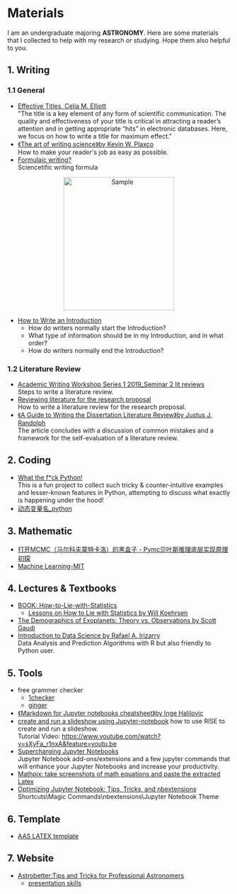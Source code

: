 Materials
=========

I am an undergraduate majoring **ASTRONOMY**. Here are some materials that I collected to help with my research or studying. Hope them also helpful to you.

## 1. Writing
### 1.1 General
* [Effective Titles, Celia M. Elliott](http://people.physics.illinois.edu/Celia/Titles.pdf)<br>
"The title is a key element of any form of scientific communication. The quality and effectiveness of your title is critical in attracting a reader’s attention and in getting appropriate “hits” in electronic databases. Here, we focus on how to write a title for maximum effect."
* [《The art of writing science》by Kevin W. Plaxco](https://onlinelibrary.wiley.com/doi/full/10.1002/pro.514)<br>
How to make your reader's job as easy as possible. 
* [Formulaic writing?](http://john.measey.com/Blog/2017/08/29/Formulaic-writing)<br>
Sciencetific writing formula
<p align="center">
	<img src="http://john.measey.com/media/9f512cb4-39bb-49ac-bcb9-03dc3c99bc0a/Nbg8Bg/Blog/Writing_formula.jpg" alt="Sample"  width="250" height="300">
	<p align="center">
	</p>
</p>

* [How to Write an Introduction](https://www.worldscientific.com/doi/suppl/10.1142/p605/suppl_file/p605_chap01.pdf)<br>
  * How do writers normally start the Introduction?<br>
  * What type of information should be in my Introduction, and in what order?<br>
  * How do writers normally end the Introduction?<br>
### 1.2 Literature Review
* [ Academic Writing Workshop Series 1 2019_Seminar 2 lit reviews](https://egrs.jcu.edu.au/workshops/academic-and-thesis-writing-workshops-series-1-2019/atww-seminar-2-literature-reviews/view)<br>
Steps to write a literature review.
* [Reviewing literature for the research proposal](https://lo.unisa.edu.au/mod/page/view.php?id=489316)<br>
How to write a literature review for the research proposal.
* [《A Guide to Writing the Dissertation Literature Review》by Justus J. Randolph](https://pareonline.net/pdf/v14n13.pdf)<br>
The article concludes with a discussion of common mistakes and a framework for the self-evaluation of a literature review.
## 2. Coding
* [What the f*ck Python! ](https://github.com/satwikkansal/wtfpython)<br>
This is a fun project to collect such tricky & counter-intuitive examples and lesser-known features in Python, attempting to discuss what exactly is happening under the hood!
* [动态变量名_python](https://blog.csdn.net/s740556472/article/details/80928849)

## 3. Mathematic
* [打开MCMC（马尔科夫蒙特卡洛）的黑盒子 - Pymc贝叶斯推理底层实现原理初探 ](https://www.cnblogs.com/LittleHann/p/9550757.html)
* [Machine Learning-MIT](http://www.cs.cmu.edu/~tom/10701_sp11/lectures.shtml)
## 4. Lectures & Textbooks
* [BOOK: How-to-Lie-with-Statistics](http://faculty.neu.edu.cn/cc/zhangyf/papers/How-to-Lie-with-Statistics.pdf)<br>
  * [Lessons on How to Lie with Statistics by Will Koehrsen](https://towardsdatascience.com/lessons-from-how-to-lie-with-statistics-57060c0d2f19)
* [The Demographics of Exoplanets: Theory vs. Observations by Scott Gaudi](http://nexsci.caltech.edu/workshop/2015/talks/sagan_gaudi_2015_2.pdf)<br>
* [Introduction to Data Science by Rafael A. Irizarry](https://rafalab.github.io/dsbook/)<br>
Data Analysis and Prediction Algorithms with R but also friendly to Python user.
## 5. Tools
* free grammer checker
  * [1checker](http://www.1checker.com/Home/Index)
  * [ginger](https://www.gingersoftware.com/)
* [《Markdown for Jupyter notebooks cheatsheet》by Inge Halilovic](https://dataplatform.cloud.ibm.com/docs/content/wsj/analyze-data/markd-jupyter.html?linkInPage=true)<br>
* [create and run a slideshow using Jupyter-notebook](https://rise.readthedocs.io/en/maint-5.5/usage.html#creating-a-slideshow)
 how to use RISE to create and run a slideshow.<br>
 Tutorial Video: https://www.youtube.com/watch?v=sXyFa_r1nxA&feature=youtu.be
* [Supercharging Jupyter Notebooks](https://towardsdatascience.com/supercharging-jupyter-notebooks-e22f5ad7ca18)<br>
Jupyter Notebook add-ons/extensions and a few jupyter commands that will enhance your Jupyter Notebooks and increase your productivity.
* [Mathpix: take screenshots of math equations and paste the extracted Latex](https://mathpix.com/)
* [Optimizing Jupyter Notebook: Tips, Tricks, and nbextensions](https://towardsdatascience.com/optimizing-jupyter-notebook-tips-tricks-and-nbextensions-26d75d502663)<br>
Shortcuts\Magic Commands\nbextensions\Jupyter Notebook Theme

## 6. Template
* [AAS LATEX template](https://journals.aas.org/aastex-package-for-manuscript-preparation/)<br>
## 7. Website
* [Astrobetter:Tips and Tricks for Professional Astronomers](https://www.astrobetter.com/archives/)
	* [presentation skills](http://www.astrobetter.com/wiki/Presentation+Skills)
